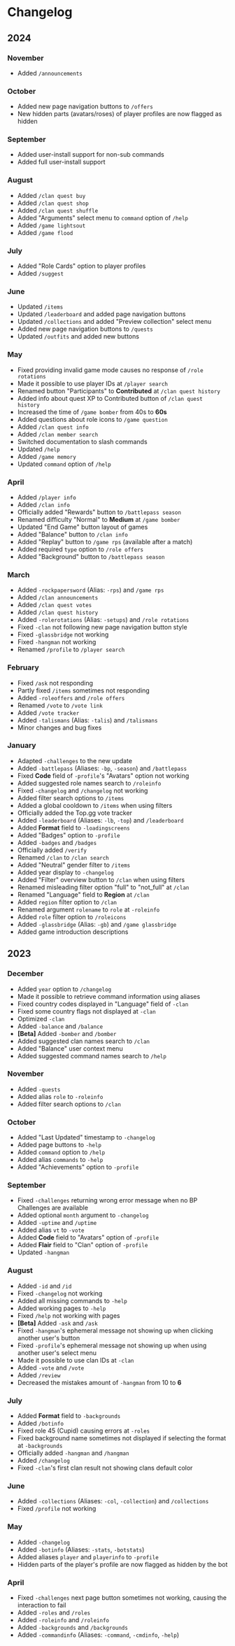 # Changelog

## 2024

### November
* Added `/announcements`

### October
* Added new page navigation buttons to `/offers`
* New hidden parts (avatars/roses) of player profiles are now flagged as hidden

### September
* Added user-install support for non-sub commands
* Added full user-install support

### August
* Added `/clan quest buy`
* Added `/clan quest shop`
* Added `/clan quest shuffle`
* Added "Arguments" select menu to `command` option of `/help`
* Added `/game lightsout`
* Added `/game flood`

### July
* Added "Role Cards" option to player profiles
* Added `/suggest`

### June
* Updated `/items`
* Updated `/leaderboard` and added page navigation buttons
* Updated `/collections` and added "Preview collection" select menu
* Added new page navigation buttons to `/quests`
* Updated `/outfits` and added new buttons

### May
* Fixed providing invalid game mode causes no response of `/role rotations`
* Made it possible to use player IDs at `/player search`
* Renamed button "Participants" to **Contributed** at `/clan quest history`
* Added info about quest XP to Contributed button of `/clan quest history`
* Increased the time of `/game bomber` from 40s to **60s**
* Added questions about role icons to `/game question`
* Added `/clan quest info`
* Added `/clan member search`
* Switched documentation to slash commands
* Updated `/help`
* Added `/game memory`
* Updated `command` option of `/help`

### April
* Added `/player info`
* Added `/clan info`
* Officially added "Rewards" button to `/battlepass season`
* Renamed difficulty "Normal" to **Medium** at `/game bomber`
* Updated "End Game" button layout of games
* Added "Balance" button to `/clan info`
* Added "Replay" button to `/game rps` (available after a match)
* Added required `type` option to `/role offers`
* Added "Background" button to `/battlepass season`

### March
* Added `-rockpapersword` (Alias: `-rps`) and `/game rps`
* Added `/clan announcements`
* Added `/clan quest votes`
* Added `/clan quest history`
* Added `-rolerotations` (Alias: `-setups`) and `/role rotations`
* Fixed `-clan` not following new page navigation button style
* Fixed `-glassbridge` not working
* Fixed `-hangman` not working
* Renamed `/profile` to `/player search`

### February
* Fixed `/ask` not responding
* Partly fixed `/items` sometimes not responding
* Added `-roleoffers` and `/role offers`
* Renamed `/vote` to `/vote link`
* Added `/vote tracker`
* Added `-talismans` (Alias: `-talis`) and `/talismans`
* Minor changes and bug fixes

### January
* Adapted `-challenges` to the new update
* Added `-battlepass` (Aliases: `-bp`, `-season`) and `/battlepass`
* Fixed **Code** field of `-profile`'s \"Avatars\" option not working
* Added suggested role names search to `/roleinfo`
* Fixed `-changelog` and `/changelog` not working
* Added filter search options to `/items`
* Added a global cooldown to `/items` when using filters
* Officially added the Top.gg vote tracker
* Added `-leaderboard` (Aliases: `-lb`, `-top`) and `/leaderboard`
* Added **Format** field to `-loadingscreens`
* Added "Badges" option to `-profile`
* Added `-badges` and `/badges`
* Officially added `/verify`
* Renamed `/clan` to `/clan search`
* Added "Neutral" gender filter to `/items`
* Added year display to `-changelog`
* Added "Filter" overview button to `/clan` when using filters
* Renamed misleading filter option "full" to "not_full" at `/clan`
* Renamed "Language" field to **Region** at `/clan`
* Added `region` filter option to `/clan`
* Renamed argument `rolename` to `role` at `-roleinfo`
* Added `role` filter option to `/roleicons`
* Added `-glassbridge` (Alias: `-gb`) and `/game glassbridge`
* Added game introduction descriptions

## 2023

### December
* Added `year` option to `/changelog`
* Made it possible to retrieve command information using aliases
* Fixed country codes displayed in "Language" field of `-clan`
* Fixed some country flags not displayed at `-clan`
* Optimized `-clan`
* Added `-balance` and `/balance`
* **[Beta]** Added `-bomber` and `/bomber`
* Added suggested clan names search to `/clan`
* Added "Balance" user context menu
* Added suggested command names search to `/help`

### November
* Added `-quests`
* Added alias `role` to `-roleinfo`
* Added filter search options to `/clan`

### October
* Added "Last Updated" timestamp to `-changelog`
* Added page buttons to `-help`
* Added `command` option to `/help`
* Added alias `commands` to `-help`
* Added "Achievements" option to `-profile`

### September
* Fixed `-challenges` returning wrong error message when no BP Challenges are available
* Added optional `month` argument to `-changelog`
* Added `-uptime` and `/uptime`
* Added alias `vt` to `-vote`
* Added **Code** field to "Avatars" option of `-profile`
* Added **Flair** field to "Clan" option of `-profile`
* Updated `-hangman`

### August
* Added `-id` and `/id`
* Fixed `-changelog` not working
* Added all missing commands to `-help`
* Added working pages to `-help`
* Fixed `/help` not working with pages
* **[Beta]** Added `-ask` and `/ask`
* Fixed `-hangman`'s ephemeral message not showing up when clicking another user's button
* Fixed `-profile`'s ephemeral message not showing up when using another user's select menu
* Made it possible to use clan IDs at `-clan`
* Added `-vote` and `/vote`
* Added `/review`
* Decreased the mistakes amount of `-hangman` from 10 to **6**

### July
* Added **Format** field to `-backgrounds`
* Added `/botinfo`
* Fixed role 45 (Cupid) causing errors at `-roles`
* Fixed background name sometimes not displayed if selecting the format at `-backgrounds`
* Officially added `-hangman` and `/hangman`
* Added `/changelog`
* Fixed `-clan`'s first clan result not showing clans default color

### June
* Added `-collections` (Aliases: `-col`, `-collection`) and `/collections`
* Fixed `/profile` not working

### May

* Added `-changelog`
* Added `-botinfo` (Aliases: `-stats`, `-botstats`)
* Added aliases `player` and `playerinfo` to `-profile`
* Hidden parts of the player's profile are now flagged as hidden by the bot

### April

* Fixed `-challenges` next page button sometimes not working, causing the interaction to fail
* Added `-roles` and `/roles`
* Added `-roleinfo` and `/roleinfo`
* Added `-backgrounds` and `/backgrounds`
* Added `-commandinfo` (Aliases: `-command`, `-cmdinfo`, `-help`)
